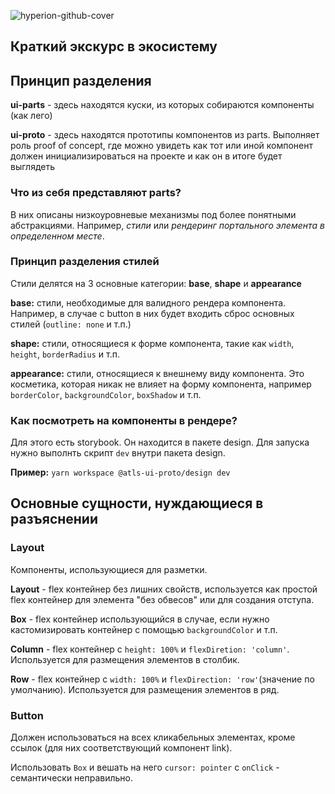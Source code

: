 ![hyperion-github-cover](https://user-images.githubusercontent.com/102182195/233610398-ab0035a4-0982-40a2-bcef-7fb2a4bb9548.jpg)


## Краткий экскурс в экосистему

## Принцип разделения

**ui-parts** - здесь находятся куски, из которых собираются компоненты (как лего)

**ui-proto** - здесь находятся прототипы компонентов из parts. Выполняет роль proof of concept, где можно увидеть как тот или иной компонент должен инициализироваться на проекте и как он в итоге будет выглядеть

### Что из себя представляют parts?

В них описаны низкоуровневые механизмы под более понятными абстракциями. Например, _стили_ или _рендеринг портального элемента в определенном месте_.

### Принцип разделения стилей

Стили делятся на 3 основные категории: **base**, **shape** и **appearance**

**base:** стили, необходимые для валидного рендера компонента. Например, в случае с button в них будет входить сброс основных стилей (`outline: none` и т.п.)

**shape:** стили, относящиеся к форме компонента, такие как `width`, `height`, `borderRadius` и т.п.

**appearance:** стили, относящиеся к внешнему виду компонента. Это косметика, которая никак не влияет на форму компонента, например `borderColor`, `backgroundColor`, `boxShadow` и т.п.

### Как посмотреть на компоненты в рендере?

Для этого есть storybook. Он находится в пакете design. Для запуска нужно выполнть скрипт `dev` внутри пакета design.

**Пример:** `yarn workspace @atls-ui-proto/design dev`

## Основные сущности, нуждающиеся в разъяснении

### Layout

Компоненты, использующиеся для разметки.

**Layout** - flex контейнер без лишних свойств, используется как простой flex контейнер для элемента "без обвесов" или для создания отступа.

**Box** - flex контейнер использующийся в случае, если нужно кастомизировать контейнер с помощью `backgroundColor` и т.п.

**Column** - flex контейнер с `height: 100%` и `flexDiretion: 'column'`. Используется для размещения элементов в столбик.

**Row** - flex контейнер с `width: 100%` и `flexDirection: 'row'`(значение по умолчанию). Используется для размещения элементов в ряд.

### Button

Должен использоваться на всех кликабельных элементах, кроме ссылок (для них соответствующий компонент link).

Использовать `Box` и вешать на него `cursor: pointer` с `onClick` - семантически неправильно.
